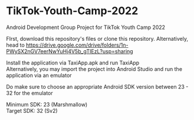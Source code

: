 # TikTok-Youth-Camp-2022
Android Development Group Project for TikTok Youth Camp 2022 <br/>

FIrst, download this repository's files or clone this repository. Alternatively, head to https://drive.google.com/drive/folders/1n-PWySX2nGV7eerNwYuHj4V5b_gTIEzL?usp=sharing </br>

Install the application via TaxiApp.apk and run TaxiApp <br/>
Alternatively, you may import the project into Android Studio and run the application via an emulator <br/>

Do make sure to choose an appropriate Android SDK version between 23 - 32 for the emulator <br/>

Minimum SDK: 23 (Marshmallow) <br/>
Target SDK: 32 (Sv2)
